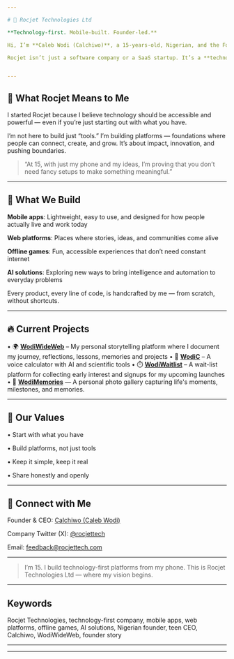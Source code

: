 ```yaml
---

# 🚀 Rocjet Technologies Ltd

**Technology-first. Mobile-built. Founder-led.**

Hi, I’m **Caleb Wodi (Calchiwo)**, a 15-years-old, Nigerian, and the Founder & CEO of **Rocjet Technologies Ltd.**

Rocjet isn’t just a software company or a SaaS startup. It’s a **technology-first company** where I build platforms, mobile apps, offline games, and AI solutions — all from my phone. This is my playground to explore, create, and launch platforms that solve real problems with simplicity and purpose.


---
```


## 🧠 What Rocjet Means to Me

I started Rocjet because I believe technology should be accessible and powerful — even if you’re just starting out with what you have.

I’m not here to build just “tools.” I’m building platforms — foundations where people can connect, create, and grow. It’s about impact, innovation, and pushing boundaries.

> “At 15, with just my phone and my ideas, I’m proving that you don’t need fancy setups to make something meaningful.”




---

## 🌟 What We Build

**Mobile apps**: Lightweight, easy to use, and designed for how people actually live and work today

**Web platforms**: Places where stories, ideas, and communities come alive

**Offline games**: Fun, accessible experiences that don’t need constant internet

**AI solutions**: Exploring new ways to bring intelligence and automation to everyday problems


Every product, every line of code, is handcrafted by me — from scratch, without shortcuts.


---

## 🔥 Current Projects

• 🌍 [**WodiWideWeb**](https://wodiwideweb.netlify.app) – My personal storytelling platform where I document my journey, reflections, lessons, memories and projects
• 🧮 [**WodiC**](https://wodic.netlify.app) – A voice calculator with AI and scientific tools
• ⏱️ [**WodiWaitlist**](https://WodiWaitlist.netlify.app) – A wait-list platform for collecting early interest and signups for my upcoming launches
•  📸 [**WodiMemories**](https://wodimemories.netlify.app) — A personal photo gallery capturing life's moments, milestones, and memories.


---

## 🎯 Our Values

• Start with what you have

• Build platforms, not just tools

• Keep it simple, keep it real

• Share honestly and openly



---

## 🤝 Connect with Me

Founder & CEO: [Calchiwo (Caleb Wodi)](https://github.com/Calchiwo)

Company Twitter (X): [@rocjettech](https://x.com/rocjettech)

Email: feedback@rocjettech.com



---

> I’m 15. I build technology-first platforms from my phone.
This is Rocjet Technologies Ltd — where my vision begins.




---

## Keywords

Rocjet Technologies, technology-first company, mobile apps, web platforms, offline games, AI solutions, Nigerian founder, teen CEO, Calchiwo, WodiWideWeb, founder story


---


---
